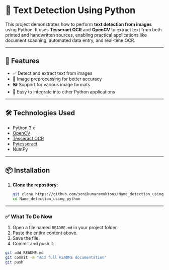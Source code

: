 # 📝 Text Detection Using Python

This project demonstrates how to perform **text detection from images** using Python. It uses **Tesseract OCR** and **OpenCV** to extract text from both printed and handwritten sources, enabling practical applications like document scanning, automated data entry, and real-time OCR.

---

## 🚀 Features

- ✅ Detect and extract text from images
- 📐 Image preprocessing for better accuracy
- 🖼️ Support for various image formats
- 🔗 Easy to integrate into other Python applications

---

## 🛠️ Technologies Used

- Python 3.x
- [OpenCV](https://opencv.org/)
- [Tesseract OCR](https://github.com/tesseract-ocr/tesseract)
- [Pytesseract](https://pypi.org/project/pytesseract/)
- NumPy

---

## 📦 Installation

1. **Clone the repository:**

   ```bash
   git clone https://github.com/sonikumaramukions/Name_detection_using_python.git
   cd Name_detection_using_python

---

### ✅ What To Do Now
1. Open a file named `README.md` in your project folder.
2. Paste the entire content above.
3. Save the file.
4. Commit and push it:

```bash
git add README.md
git commit -m "Add full README documentation"
git push
